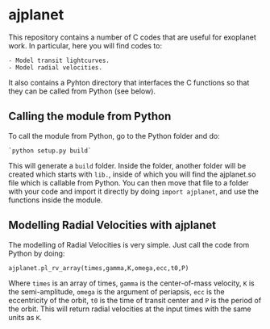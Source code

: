 # ajplanet

This repository contains a number of C codes that are useful for exoplanet work. In particular, here 
you will find codes to:

    - Model transit lightcurves.
    - Model radial velocities. 

It also contains a Pyhton directory that interfaces the C functions so that they can be called from 
Python (see below).

Calling the module from Python
------------------------------

To call the module from Python, go to the Python folder and do:

    `python setup.py build`

This will generate a `build` folder. Inside the folder, another folder 
will be created which starts with `lib.`, inside of which you will find 
the ajplanet.so file which is callable from Python. You can then move that 
file to a folder with your code and import it directly by doing 
`import ajplanet`, and use the functions inside the module.

Modelling Radial Velocities with ajplanet
-----------------------------------------

The modelling of Radial Velocities is very simple. Just call the code from 
Python by doing:

   `ajplanet.pl_rv_array(times,gamma,K,omega,ecc,t0,P)`

Where `times` is an array of times, `gamma` is the center-of-mass velocity, 
`K` is the semi-amplitude, `omega` is the argument of periapsis, `ecc` is 
the eccentricity of the orbit, `t0` is the time of transit center and `P`
is the period of the orbit. This will return radial velocities at the input 
times with the same units as `K`.

